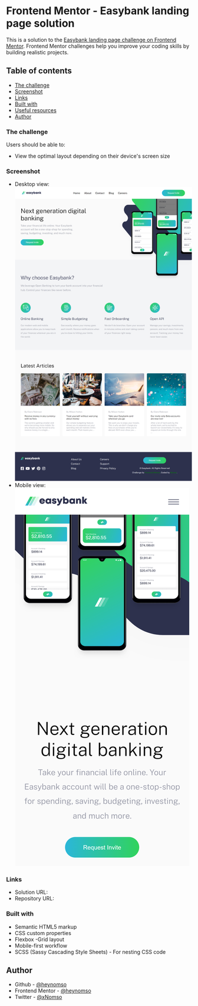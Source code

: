 # Frontend Mentor - Easybank landing page solution

This is a solution to the [Easybank landing page challenge on Frontend Mentor](https://www.frontendmentor.io/challenges/easybank-landing-page-WaUhkoDN). Frontend Mentor challenges help you improve your coding skills by building realistic projects. 

## Table of contents
  - [The challenge](#the-challenge)
  - [Screenshot](#screenshot)
  - [Links](#links)
  - [Built with](#built-with)
  - [Useful resources](#useful-resources)
-   [Author](#author)

### The challenge

Users should be able to:
- View the optimal layout depending on their device's screen size

### Screenshot

- Desktop view: ![Alt text](<output/Desktop view.png>)
- Mobile view: ![Alt text](<output/mobile view.png>)

### Links

- Solution URL: 
- Repository URL: 

### Built with

- Semantic HTML5 markup
- CSS custom properties
- Flexbox
-Grid layout
- Mobile-first workflow
- SCSS (Sassy Cascading Style Sheets) - For nesting CSS code


## Author

- Github - [@heynomso](https://github.com/heynomso)
- Frontend Mentor - [@heynomso](https://www.frontendmentor.io/profile/heynomso)
- Twitter - [@xNomso](https://twitter.com/xNomso)
